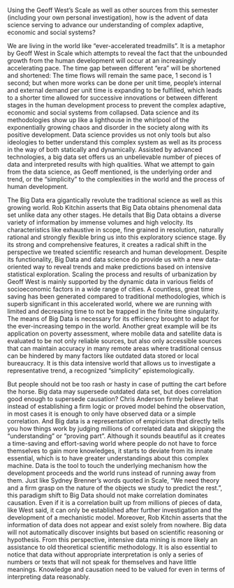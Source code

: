 Using the Geoff West’s Scale as well as other sources from this semester (including your own personal investigation), how is the advent of data science serving to advance our understanding of complex adaptive, economic and social systems?

We are living in the world like “ever-accelerated treadmills”. It is a metaphor by Geoff West in Scale which attempts to reveal the fact that the unbounded growth from the human development will occur at an increasingly accelerating pace. The time gap between different “era” will be shortened and shortened: The time flows will remain the same pace, 1 second is 1 second; but when more works can be done per unit time, people’s internal and external demand per unit time is expanding to be fulfilled, which leads to a shorter time allowed for successive innovations or between different stages in the human development process to prevent the complex adaptive, economic and social systems from collapsed. Data science and its methodologies show up like a lighthouse in the whirlpool of the exponentially growing chaos and disorder in the society along with its positive development. Data science provides us not only tools but also ideologies to better understand this complex system as well as its process in the way of both statically and dynamically. Assisted by advanced technologies, a big data set offers us an unbelievable number of pieces of data and interpreted results with high qualities. What we attempt to gain from the data science, as Geoff mentioned, is the underlying order and trend, or the “simplicity” to the complexities in the world and the process of human development.

The Big Data era gigantically revolute the traditional science as well as this growing world. Rob Kitchin asserts that Big Data obtains phenomenal data set unlike data any other stages. He details that Big Data obtains a diverse variety of information by immense volumes and high velocity. Its characteristics like exhaustive in scope, fine grained in resolution, naturally rational and strongly flexible bring us into this exploratory science stage. By its strong and comprehensive features, it creates a radical shift in the perspective we treated scientific research and human development. Despite its functionality, Big Data and data science do provide us with a new data-oriented way to reveal trends and make predictions based on intensive statistical exploration. Scaling the process and results of urbanization by Geoff West is mainly supported by the dynamic data in various fields of socioeconomic factors in a wide range of cities. A countless, great time saving has been generated compared to traditional methodologies, which is superb significant in this accelerated world, where we are running with limited and decreasing time to not be trapped in the finite time singularity. The means of Big Data is necessary for its efficiency brought to adapt for the ever-increasing tempo in the world. Another great example will be its application on poverty assessment, where mobile data and satellite data is evaluated to be not only reliable sources, but also only accessible sources that can maintain accuracy in many remote areas where traditional census can be hindered by many factors like outdated data stored or local bureaucracy. It is this data intensive world that allows us to investigate a representative trend, a recognized “simplicity” epistemologically. 

But people should not be too rash or hasty in case of putting the cart before the horse. Big data may supersede outdated data set, but does correlation good enough to supersede causation? Chris Anderson firmly believe that instead of establishing a firm logic or proved model behind the observation, in most cases it is enough to only have observed data or a simple correlation. And Big data is a representation of empiricism that directly tells you how things work by judging millions of correlated data and skipping the “understanding” or “proving part”. Although it sounds beautiful as it creates a time-saving and effort-saving world where people do not have to force themselves to gain more knowledges, it starts to deviate from its innate essential, which is to have greater understandings about this complex machine. Data is the tool to touch the underlying mechanism how the development proceeds and the world runs instead of running away from them. Just like Sydney Brenner’s words quoted in Scale, “We need theory and a firm grasp on the nature of the objects we study to predict the rest.”, this paradigm shift to Big Data should not make correlation dominates causation. Even if it is a correlation built up from millions of pieces of data, like West said, it can only be established after further investigation and the development of a mechanistic model. Moreover, Rob Kitchin asserts that the information of data does not appear and exist solely from nowhere. Big data will not automatically discover insights but based on scientific reasoning or hypothesis. From this perspective, intensive data mining is more likely an assistance to old theoretical scientific methodology. It is also essential to notice that data without appropriate interpretation is only a series of numbers or texts that will not speak for themselves and have little meanings. Knowledge and causation need to be valued for even in terms of interpreting data reasonably.
